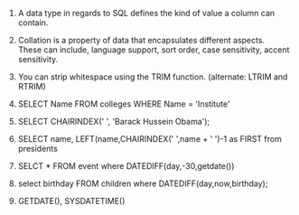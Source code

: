 1. A data type in regards to SQL defines the kind of value a column can contain.

2. Collation is a property of data that encapsulates different aspects. These can include, language support, sort order, case sensitivity, accent sensitivity.

3. You can strip whitespace using the TRIM function. (alternate: LTRIM and RTRIM) 
 
4. SELECT Name FROM colleges WHERE Name = 'Institute' 

5. SELECT CHAIRINDEX(' ', 'Barack Hussein Obama');

6.  SELECT name, LEFT(name,CHAIRINDEX(' ',name + ' ')-1 as FIRST from presidents

7. SELCT * FROM event where DATEDIFF(day,-30,getdate())

8. select birthday FROM children where DATEDIFF(day,now,birthday);

9. GETDATE(), SYSDATETIME()
